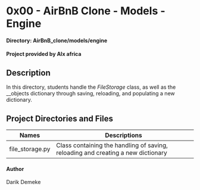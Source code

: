 # 0x00 - AirBnB Clone - Models - Engine
#### Directory: AirBnB_clone/models/engine
#### Project provided by Alx africa

## Description
In this directory, students handle the *FileStorage* class, as well as the __objects dictionary through saving, reloading, and populating a new dictionary.

## Project Directories and Files
Names | Descriptions
----- | ----------------
file_storage.py | Class containing the handling of saving, reloading and creating a new dictionary

#### Author
Darik Demeke
